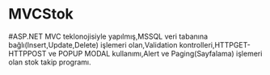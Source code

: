 # MVCStok
#ASP.NET MVC teklonojisiyle yapılmış,MSSQL veri tabanına bağlı(Insert,Update,Delete) işlemeri olan,Validation kontrolleri,HTTPGET-HTTPPOST ve POPUP MODAL kullanımı,Alert ve Paging(Sayfalama) işlemeri olan stok takip programı.
